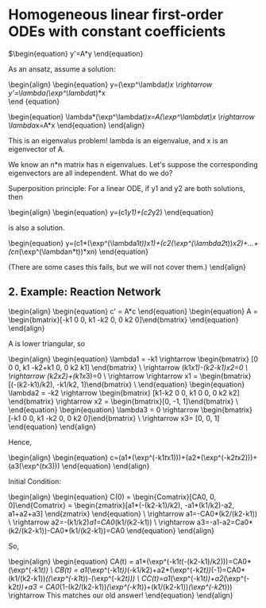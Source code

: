# Homogeneous linear first-order ODEs with constant coefficients

$\begin{equation}
y'=A*y
\end{equation}

As an ansatz, assume a solution: 

\begin{align}
\begin{equation}
y=(\exp^\lambda*t)*x \rightarrow y'=\lambda*(\exp^\lambda*t)*x  
\end {equation}

\begin{equation}
\lambda*(\exp^\lambda*t)*x=A*(\exp^\lambda*t)*x \rightarrow \lambda*x=A*x
\end{equation}
\end{align}

 This is an eigenvalus problem! lambda is an eigenvalue, and x is an eigenvector of A.

We know an n*n matrix has n eigenvalues. Let's suppose the corresponding eigenvectors are all independent. What do we do?

Superposition principle: For a linear ODE, if y1 and y2 are both solutions, then

\begin{align} 
\begin{equation} 
y=(c1*y1)+(c2*y2) 
\end{equation}

is also a solution.

\begin{equation}
y=(c1*(\exp^(\lambda1*t))*x1)+(c2*(\exp^(\lambda2*t))*x2)+...+(cn*(\exp^(\lambdan*t))*xn) 
\end{equation}

(There are some cases this fails, but we will not cover them.)
\end{align}


## 2. Example: Reaction Network

\begin{align}
\begin{equation}
c' = A*c 
\end{equation}
\begin{equation}
 A = \begin{bmatrix}[-k1 0 0, k1 -k2 0, 0 k2 0]\end{bmatrix}
\end{equation}
\end{align}

A is lower triangular, so

\begin{align}
\begin{equation}
\lambda1 = -k1 \rightarrow \begin{bmatrix} [0 0 0, k1 -k2+k1 0, 0 k2 k1] \end{bmatrix} \\
\rightarrow (k1*x1)-(k2-k1)*x2=0 \\
\rightarrow (k2*x2)+(k1*x3)=0 \\
\rightarrow \rightarrow x1 = \begin{bmatrix}[(-(k2-k1)/k2), -k1/k2, 1]\end{bmatrix} \\
\end{equation}
\begin{equation}
\lambda2 = -k2 \rightarrow \begin{bmatrix} [k1-k2 0 0, k1 0 0, 0 k2 k2] \end{bmatrix}
\rightarrow x2 = \begin{bmatrix}[0, -1, 1]\end{bmatrix} \\
\end{equation}
\begin{equation}
\lambda3 = 0 \rightarrow \begin{bmatrix} [-k1 0 0, k1 -k2 0, 0 k2 0]\end{bmatrix} \\
\rightarrow x3= [0, 0, 1] 
\end{equation} 
\end{align}

Hence,

\begin{align}
\begin{equation}
c=(a1*(\exp^(-k1*t*x1)))+(a2*(\exp^(-k2*t*x2)))+(a3(\exp^(*t*x3)))
\end{equation}
\end{align}

Initial Condition:

\begin{align}
\begin{equation}
C(0) = \begin{Comatrix}[CA0, 0, 0]\end{Comatrix} = \begin{zmatrix}[a1*(-(k2-k1)/k2), -a1*(k1/k2)-a2, a1+a2+a3] \end{zmatrix}
\end{equation} \\
\rightarrow a1=-CA0*(k2/(k2-k1)) \\
\rightarrow a2=-(k1/k2)*a1=CA0*(k1/(k2-k1)) \\
\rightarrow a3=-a1-a2=Ca0*(k2/(k2-k1))-CA0*(k1/(k2-k1))=CA0
\end{equation}
\end{align}

So,

\begin{align}
\begin{equation}
CA(t) = a1*(\exp^(-k1*t*(-(k2-k1)/k2)))=CA0*(\exp^(-k1*t)) \\
CB(t) = a1*(\exp^(-k1*t))*(-k1/k2)+a2*(\exp^(-k2*t))*(-1)=CA0*(k1/(k2-k1))*((\exp^(-k1*t))-(\exp^(-k2*t))) \\
CC(t)=a1*(\exp^(-k1*t))+a2*(\exp^(-k2*t))+a3 = CA0*(1-(k2/(k2-k1))*(\exp^(-k1*t))+(k1/(k2-k1))*(\exp^(-k2*t))) \rightarrow This matches our old answer!
\end{equation}
\end{align}